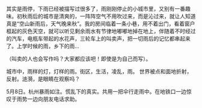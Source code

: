 其实是雨停，下雨已经被描写过很多了，雨刚刚停止的小城市里，又别有一番趣味。初秋雨后的城市是清爽的，一阵阵空气不用吹过来，而是沁过来，就让人知道真是“空山新雨后，天气晚来秋”。我的房间临着一条小巷，用不着出门，看着窗户框起的灰色天空，就可以听见剩余雨水有节律地嘟嘟地掉在地上，伴随着不时经过的汽车，电瓶车带起的水花声，三轮车上的叫卖声，把一切雨后的记忆都串起来了。上学时候的雨，乡下的雨…

（叫卖的人也会写作吗？大家都应该吧！即使是为自己而写）。


城市中，雨样的灯，灯样的雨。街区，生活，凌乱，雨。
世界被点和面地折射，反射。涟漪，是眼睛在观察吗？

5月8日。杭州暴雨如注。慌乱下的真实。共用一把伞行走雨中。在地铁口一边惊叹于雨势一边向朋友电话求助。